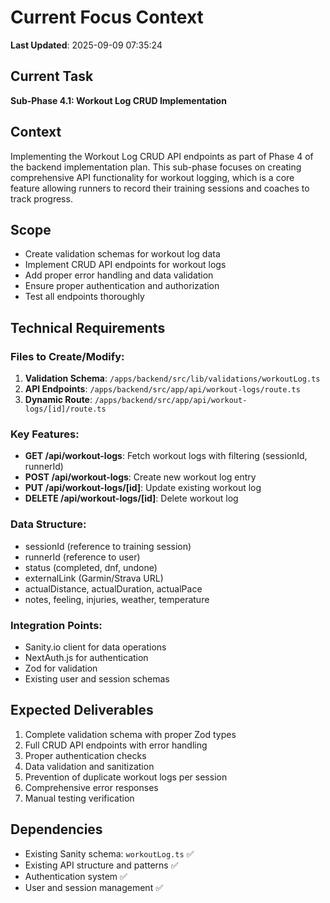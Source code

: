 # Current Focus Context

**Last Updated**: 2025-09-09 07:35:24

## Current Task
**Sub-Phase 4.1: Workout Log CRUD Implementation**

## Context
Implementing the Workout Log CRUD API endpoints as part of Phase 4 of the backend implementation plan. This sub-phase focuses on creating comprehensive API functionality for workout logging, which is a core feature allowing runners to record their training sessions and coaches to track progress.

## Scope
- Create validation schemas for workout log data
- Implement CRUD API endpoints for workout logs
- Add proper error handling and data validation
- Ensure proper authentication and authorization
- Test all endpoints thoroughly

## Technical Requirements

### Files to Create/Modify:
1. **Validation Schema**: `/apps/backend/src/lib/validations/workoutLog.ts`
2. **API Endpoints**: `/apps/backend/src/app/api/workout-logs/route.ts`
3. **Dynamic Route**: `/apps/backend/src/app/api/workout-logs/[id]/route.ts`

### Key Features:
- **GET /api/workout-logs**: Fetch workout logs with filtering (sessionId, runnerId)
- **POST /api/workout-logs**: Create new workout log entry
- **PUT /api/workout-logs/[id]**: Update existing workout log
- **DELETE /api/workout-logs/[id]**: Delete workout log

### Data Structure:
- sessionId (reference to training session)
- runnerId (reference to user)
- status (completed, dnf, undone)
- externalLink (Garmin/Strava URL)
- actualDistance, actualDuration, actualPace
- notes, feeling, injuries, weather, temperature

### Integration Points:
- Sanity.io client for data operations
- NextAuth.js for authentication
- Zod for validation
- Existing user and session schemas

## Expected Deliverables
1. Complete validation schema with proper Zod types
2. Full CRUD API endpoints with error handling
3. Proper authentication checks
4. Data validation and sanitization
5. Prevention of duplicate workout logs per session
6. Comprehensive error responses
7. Manual testing verification

## Dependencies
- Existing Sanity schema: `workoutLog.ts` ✅
- Existing API structure and patterns ✅
- Authentication system ✅
- User and session management ✅
